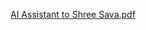 [AI Assistant to Shree Sava.pdf](https://github.com/user-attachments/files/16277034/AI.Assistant.to.Shree.Sava.pdf)
